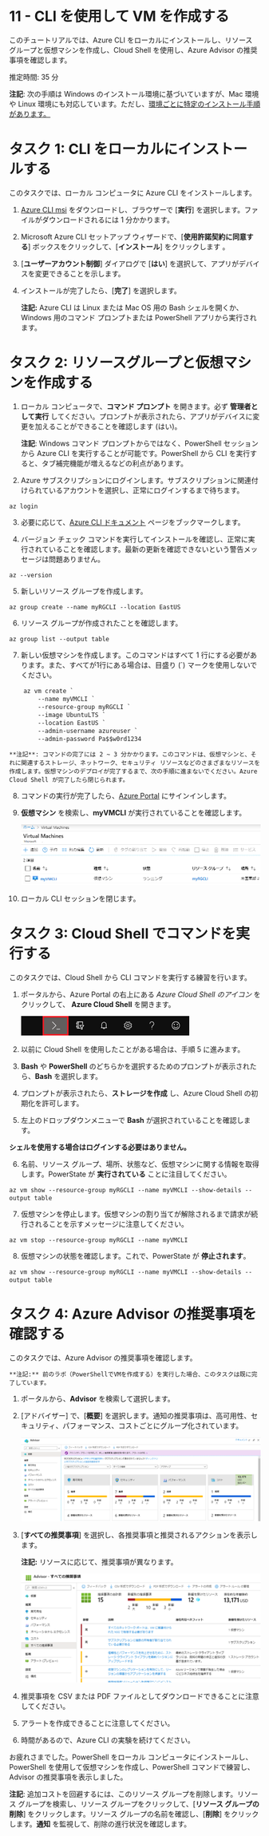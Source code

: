 ﻿---
wts:
    title: '11 - CLIを使用してVMを作成する'
    module: 'モジュール 02 - コア Azure サービス'
---
# 11 - CLI を使用して VM を作成する

このチュートリアルでは、Azure CLI をローカルにインストールし、リソース グループと仮想マシンを作成し、Cloud Shell を使用し、Azure Advisor の推奨事項を確認します。 

推定時間: 35 分

**注記**: 次の手順は Windows のインストール環境に基づいていますが、Mac 環境や Linux 環境にも対応しています。ただし、[環境ごとに特定のインストール手順があります。](https://docs.microsoft.com/cli/azure/install-azure-cli)

# タスク 1: CLI をローカルにインストールする

このタスクでは、ローカル コンピュータに Azure CLI をインストールします。 

1. [Azure CLI msi](https://aka.ms/installazurecliwindows) をダウンロードし、ブラウザーで [**実行**] を選択します。ファイルがダウンロードされるには 1 分かかります。

2. Microsoft Azure CLI セットアップ ウィザードで、[**使用許諾契約に同意する**] ボックスをクリックして、[**インストール**] をクリックします 。

3. [**ユーザーアカウント制御**] ダイアログで [**はい**] を選択して、アプリがデバイスを変更できることを示します。 

4. インストールが完了したら、[**完了**] を選択します。

    **注記:** Azure CLI は Linux または Mac OS 用の Bash シェルを開くか、Windows 用のコマンド プロンプトまたは PowerShell アプリから実行されます。 

# タスク 2: リソースグループと仮想マシンを作成する

1. ローカル コンピュータで、**コマンド プロンプト** を開きます。必ず **管理者として実行** してください。プロンプトが表示されたら、アプリがデバイスに変更を加えることができることを確認します (はい)。

    **注記**: Windows コマンド プロンプトからではなく、PowerShell セッションから Azure CLI を実行することが可能です。PowerShell から CLI を実行すると、タブ補完機能が増えるなどの利点があります。

2. Azure サブスクリプションにログインします。サブスクリプションに関連付けられているアカウントを選択し、正常にログインするまで待ちます。 

```azurecli
az login
```

3. 必要に応じて、[Azure CLI ドキュメント](https://docs.microsoft.com/ja-jp/cli/azure/?view=azure-cli-latest) ページをブックマークします。

4. バージョン チェック コマンドを実行してインストールを確認し、正常に実行されていることを確認します。最新の更新を確認できないという警告メッセージは問題ありません。 

```cli
az --version
```

5. 新しいリソース グループを作成します。

```cli
az group create --name myRGCLI --location EastUS
```

6. リソース グループが作成されたことを確認します。

```cli
az group list --output table
```

7. 新しい仮想マシンを作成します。このコマンドはすべて 1 行にする必要があります。また、すべてが1行にある場合は、目盛り (`) マークを使用しないでください。 


```cli
    az vm create `
        --name myVMCLI `
        --resource-group myRGCLI `
        --image UbuntuLTS `
        --location EastUS `
        --admin-username azureuser `
        --admin-password Pa$$w0rd1234
```

    **注記**: コマンドの完了には 2 ~ 3 分かかります。このコマンドは、仮想マシンと、それに関連するストレージ、ネットワーク、セキュリティ リソースなどのさまざまなリソースを作成します。仮想マシンのデプロイが完了するまで、次の手順に進まないでください。Azure Cloud Shell が完了したら閉じられます。


8. コマンドの実行が完了したら、[Azure Portal](https://portal.azure.com) にサインインします。

9. **仮想マシン** を検索し、**myVMCLI** が実行されていることを確認します。

    ![myVMPS が実行中の状態の仮想マシン ページのスクリーンショット。](../images/1101.png)

10. ローカル CLI セッションを閉じます。 

# タスク 3: Cloud Shell でコマンドを実行する

このタスクでは、Cloud Shell から CLI コマンドを実行する練習を行います。 

1. ポータルから、Azure Portal の右上にある *Azure Cloud Shell のアイコン* をクリックして、 **Azure Cloud Shell** を開きます。

    ![Azure Portal Azure Cloud Shell アイコンのスクリーンショット。](../images/1102.png)

2. 以前に Cloud Shell を使用したことがある場合は、手順 5 に進みます。 

3. **Bash** や **PowerShell** のどちらかを選択するためのプロンプトが表示されたら、**Bash** を選択します。 

4. プロンプトが表示されたら、**ストレージを作成** し、Azure Cloud Shell の初期化を許可します。 

5. 左上のドロップダウンメニューで **Bash** が選択されていることを確認します。

**シェルを使用する場合はログインする必要はありません。**

6. 名前、リソース グループ、場所、状態など、仮想マシンに関する情報を取得します。PowerState が **実行されている** ことに注目してください。

```cli
az vm show --resource-group myRGCLI --name myVMCLI --show-details --output table 
```

7. 仮想マシンを停止します。仮想マシンの割り当てが解除されるまで請求が続行されることを示すメッセージに注意してください。 

```cli
az vm stop --resource-group myRGCLI --name myVMCLI
```

8. 仮想マシンの状態を確認します。これで、PowerState が **停止されます**。

```cli
az vm show --resource-group myRGCLI --name myVMCLI --show-details --output table 
```

# タスク 4: Azure Advisor の推奨事項を確認する

このタスクでは、Azure Advisor の推奨事項を確認します。 

    **注記:** 前のラボ（PowerShellでVMを作成する）を実行した場合、このタスクは既に完了しています。 

1. ポータルから、**Advisor** を検索して選択します。 

2. [アドバイザー] で、[**概要**] を選択します。通知の推奨事項は、高可用性、セキュリティ、パフォーマンス、コストごとにグループ化されています。 

    ![アドバイザーの概要ページのスクリーンショット。 ](../images/1103.png)

3. [**すべての推奨事項**] を選択し、各推奨事項と推奨されるアクションを表示します。 

    **注記:** リソースに応じて、推奨事項が異なります。 

    ![[アドバイザーすべての推奨事項] ページのスクリーンショット。 ](../images/1104.png)

4. 推奨事項を CSV または PDF ファイルとしてダウンロードできることに注意してください。 

5. アラートを作成できることに注意してください。 

6. 時間があるので、Azure CLI の実験を続けてください。

お疲れさまでした。PowerShell をローカル コンピュータにインストールし、PowerShell を使用して仮想マシンを作成し、PowerShell コマンドで練習し、Advisor の推奨事項を表示しました。

**注記**: 追加コストを回避するには、このリソース グループを削除します。リソース グループを検索し、リソース グループをクリックして、[**リソース グループの削除**] をクリックします。リソース グループの名前を確認し、[**削除**] をクリックします。**通知** を監視して、削除の進行状況を確認します。

